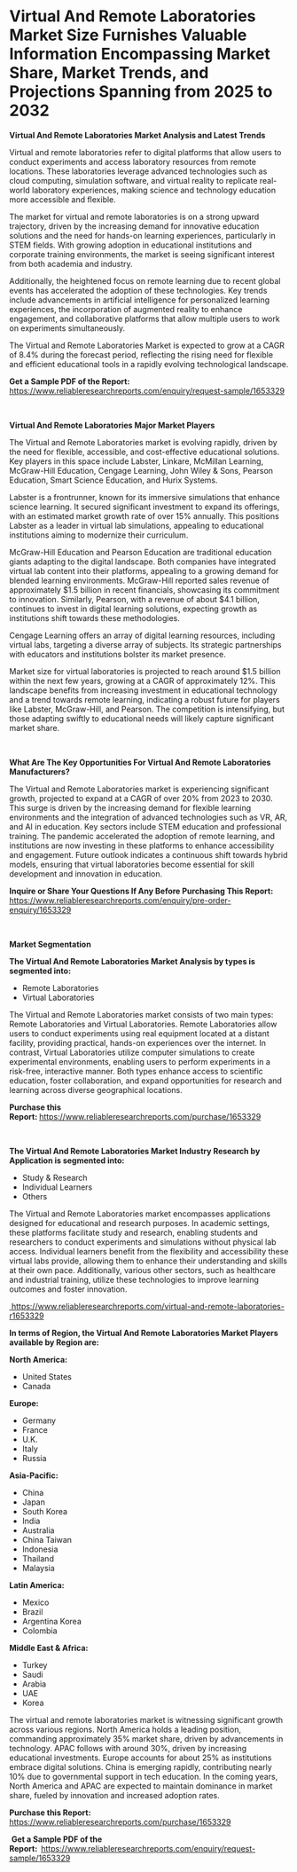 <p><h1>Virtual And Remote Laboratories Market Size Furnishes Valuable Information Encompassing Market Share, Market Trends, and Projections Spanning from 2025 to 2032</h1></p><p><strong>Virtual And Remote Laboratories Market Analysis and Latest Trends</strong></p>
<p><p>Virtual and remote laboratories refer to digital platforms that allow users to conduct experiments and access laboratory resources from remote locations. These laboratories leverage advanced technologies such as cloud computing, simulation software, and virtual reality to replicate real-world laboratory experiences, making science and technology education more accessible and flexible. </p><p>The market for virtual and remote laboratories is on a strong upward trajectory, driven by the increasing demand for innovative education solutions and the need for hands-on learning experiences, particularly in STEM fields. With growing adoption in educational institutions and corporate training environments, the market is seeing significant interest from both academia and industry. </p><p>Additionally, the heightened focus on remote learning due to recent global events has accelerated the adoption of these technologies. Key trends include advancements in artificial intelligence for personalized learning experiences, the incorporation of augmented reality to enhance engagement, and collaborative platforms that allow multiple users to work on experiments simultaneously. </p><p>The Virtual and Remote Laboratories Market is expected to grow at a CAGR of 8.4% during the forecast period, reflecting the rising need for flexible and efficient educational tools in a rapidly evolving technological landscape.</p></p>
<p><strong>Get a Sample PDF of the Report:&nbsp;</strong> <a href="https://www.reliableresearchreports.com/enquiry/request-sample/1653329?utm_campaign=117&utm_medium=2&utm_source=Github&utm_content=ia&utm_term=16042025&utm_id=virtual-and-remote-laboratories">https://www.reliableresearchreports.com/enquiry/request-sample/1653329</a></p>
<p>&nbsp;</p>
<p><strong>Virtual And Remote Laboratories Major Market Players</strong></p>
<p><p>The Virtual and Remote Laboratories market is evolving rapidly, driven by the need for flexible, accessible, and cost-effective educational solutions. Key players in this space include Labster, Linkare, McMillan Learning, McGraw-Hill Education, Cengage Learning, John Wiley & Sons, Pearson Education, Smart Science Education, and Hurix Systems.</p><p>Labster is a frontrunner, known for its immersive simulations that enhance science learning. It secured significant investment to expand its offerings, with an estimated market growth rate of over 15% annually. This positions Labster as a leader in virtual lab simulations, appealing to educational institutions aiming to modernize their curriculum.</p><p>McGraw-Hill Education and Pearson Education are traditional education giants adapting to the digital landscape. Both companies have integrated virtual lab content into their platforms, appealing to a growing demand for blended learning environments. McGraw-Hill reported sales revenue of approximately $1.5 billion in recent financials, showcasing its commitment to innovation. Similarly, Pearson, with a revenue of about $4.1 billion, continues to invest in digital learning solutions, expecting growth as institutions shift towards these methodologies.</p><p>Cengage Learning offers an array of digital learning resources, including virtual labs, targeting a diverse array of subjects. Its strategic partnerships with educators and institutions bolster its market presence.</p><p>Market size for virtual laboratories is projected to reach around $1.5 billion within the next few years, growing at a CAGR of approximately 12%. This landscape benefits from increasing investment in educational technology and a trend towards remote learning, indicating a robust future for players like Labster, McGraw-Hill, and Pearson. The competition is intensifying, but those adapting swiftly to educational needs will likely capture significant market share.</p></p>
<p>&nbsp;</p>
<p><strong>What Are The Key Opportunities For Virtual And Remote Laboratories Manufacturers?</strong></p>
<p><p>The Virtual and Remote Laboratories market is experiencing significant growth, projected to expand at a CAGR of over 20% from 2023 to 2030. This surge is driven by the increasing demand for flexible learning environments and the integration of advanced technologies such as VR, AR, and AI in education. Key sectors include STEM education and professional training. The pandemic accelerated the adoption of remote learning, and institutions are now investing in these platforms to enhance accessibility and engagement. Future outlook indicates a continuous shift towards hybrid models, ensuring that virtual laboratories become essential for skill development and innovation in education.</p></p>
<p><strong>Inquire or Share Your Questions If Any Before Purchasing This Report:</strong> <a href="https://www.reliableresearchreports.com/enquiry/pre-order-enquiry/1653329?utm_campaign=117&utm_medium=2&utm_source=Github&utm_content=ia&utm_term=16042025&utm_id=virtual-and-remote-laboratories">https://www.reliableresearchreports.com/enquiry/pre-order-enquiry/1653329</a></p>
<p>&nbsp;</p>
<p><strong>Market Segmentation</strong></p>
<p><strong>The Virtual And Remote Laboratories Market Analysis by types is segmented into:</strong></p>
<p><ul><li>Remote Laboratories</li><li>Virtual Laboratories</li></ul></p>
<p><p>The Virtual and Remote Laboratories market consists of two main types: Remote Laboratories and Virtual Laboratories. Remote Laboratories allow users to conduct experiments using real equipment located at a distant facility, providing practical, hands-on experiences over the internet. In contrast, Virtual Laboratories utilize computer simulations to create experimental environments, enabling users to perform experiments in a risk-free, interactive manner. Both types enhance access to scientific education, foster collaboration, and expand opportunities for research and learning across diverse geographical locations.</p></p>
<p><strong>Purchase this Report:&nbsp;</strong><a href="https://www.reliableresearchreports.com/purchase/1653329?utm_campaign=117&utm_medium=2&utm_source=Github&utm_content=ia&utm_term=16042025&utm_id=virtual-and-remote-laboratories">https://www.reliableresearchreports.com/purchase/1653329</a></p>
<p>&nbsp;</p>
<p><strong>The Virtual And Remote Laboratories Market Industry Research by Application is segmented into:</strong></p>
<p><ul><li>Study & Research</li><li>Individual Learners</li><li>Others</li></ul></p>
<p><p>The Virtual and Remote Laboratories market encompasses applications designed for educational and research purposes. In academic settings, these platforms facilitate study and research, enabling students and researchers to conduct experiments and simulations without physical lab access. Individual learners benefit from the flexibility and accessibility these virtual labs provide, allowing them to enhance their understanding and skills at their own pace. Additionally, various other sectors, such as healthcare and industrial training, utilize these technologies to improve learning outcomes and foster innovation.</p></p>
<p><a href="https://www.reliableresearchreports.com/virtual-and-remote-laboratories-r1653329?utm_campaign=117&utm_medium=2&utm_source=Github&utm_content=ia&utm_term=16042025&utm_id=virtual-and-remote-laboratories">&nbsp;https://www.reliableresearchreports.com/virtual-and-remote-laboratories-r1653329</a></p>
<p><strong>In terms of Region, the Virtual And Remote Laboratories Market Players available by Region are:</strong></p>
<p>
    <p> <strong> North America: </strong>
        <ul>
            <li>United States</li>
            <li>Canada</li>
        </ul>
        </p> 
    <p> <strong> Europe: </strong>
        <ul>
            <li>Germany</li>
            <li>France</li>
            <li>U.K.</li>
            <li>Italy</li>
            <li>Russia</li>
        </ul>
        </p> 
    <p> <strong> Asia-Pacific: </strong>
        <ul>
            <li>China</li>
            <li>Japan</li>
            <li>South Korea</li>
            <li>India</li>
            <li>Australia</li>
            <li>China Taiwan</li>
            <li>Indonesia</li>
            <li>Thailand</li>
            <li>Malaysia</li>
        </ul>
        </p> 
    <p> <strong> Latin America: </strong>
        <ul>
            <li>Mexico</li>
            <li>Brazil</li>
            <li>Argentina Korea</li>
            <li>Colombia</li>
        </ul>
        </p> 
    <p> <strong> Middle East & Africa: </strong>
        <ul>
            <li>Turkey</li>
            <li>Saudi</li>
            <li>Arabia</li>
            <li>UAE</li>
            <li>Korea</li>
        </ul>
    </p>
    </p>
<p><p>The virtual and remote laboratories market is witnessing significant growth across various regions. North America holds a leading position, commanding approximately 35% market share, driven by advancements in technology. APAC follows with around 30%, driven by increasing educational investments. Europe accounts for about 25% as institutions embrace digital solutions. China is emerging rapidly, contributing nearly 10% due to governmental support in tech education. In the coming years, North America and APAC are expected to maintain dominance in market share, fueled by innovation and increased adoption rates.</p></p>
<p><strong>Purchase this Report: </strong><a href="https://www.reliableresearchreports.com/purchase/1653329?utm_campaign=117&utm_medium=2&utm_source=Github&utm_content=ia&utm_term=16042025&utm_id=virtual-and-remote-laboratories">https://www.reliableresearchreports.com/purchase/1653329</a></p>
<p>&nbsp;<strong>Get a Sample PDF of the Report:&nbsp;&nbsp;</strong><a href="https://www.reliableresearchreports.com/enquiry/request-sample/1653329?utm_campaign=117&utm_medium=2&utm_source=Github&utm_content=ia&utm_term=16042025&utm_id=virtual-and-remote-laboratories">https://www.reliableresearchreports.com/enquiry/request-sample/1653329</a></p>
<p><strong></strong></p>
<p><p></p><p></p><p></p></p>